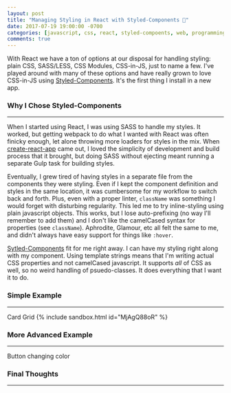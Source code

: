 ```yaml
---
layout: post
title: "Managing Styling in React with Styled-Components 💅"
date: 2017-07-19 19:00:00 -0700
categories: [javascript, css, react, styled-compoents, web, programming]
comments: true
---
```

With React we have a ton of options at our disposal for handling styling: plain CSS,
SASS/LESS, CSS Modules, CSS-in-JS, just to name a few. I've played around with many of 
these options and have really grown to love CSS-in-JS using 
[Styled-Components](https://www.styled-components.com). It's the first thing I install
in a new app.

### Why I Chose Styled-Components
---
When I started using React, I was using SASS to handle my styles. It worked, but getting 
webpack to do what I wanted with React was often finicky enough, let alone throwing more
loaders for styles in the mix. When [create-react-app]() came out, I loved the simplicity
of development and build process that it brought, but doing SASS without ejecting meant
running a separate Gulp task for building styles.

Eventually, I grew tired of having styles in a separate file from the components they were
styling. Even if I kept the component definition and styles in the same location, it was
cumbersome for my workflow to switch back and forth. Plus, even with a proper linter,
`className` was something I would forget with disturbing regularity. This led me to try
inline-styling using plain javascript objects. This works, but I lose auto-prefixing (no 
way I'll remember to add them) and I don't like the camelCased syntax for properties (see 
`className`). Aphrodite, Glamour, etc all felt the same to me, and didn't always have
easy support for things like `:hover`.

[Sytled-Components](https://www.styled-components.com) fit for me right away. I can have my
styling right along with my component. Using template strings means that I'm writing actual
CSS properties and not camelCased javascript. It supports *all* of CSS as well, so no weird
handling of psuedo-classes. It does everything that I want it to do.

### Simple Example
---
Card Grid
{% include sandbox.html id="MjAgQ88oR" %}

### More Advanced Example
---
Button changing color

### Final Thoughts
---
